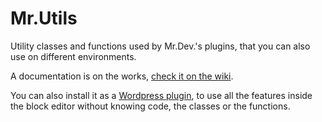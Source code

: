# Mr.Utils

Utility classes and functions used by Mr.Dev.'s plugins, that you can also use on different environments.

A documentation is on the works, [check it on the wiki](https://github.com/marcosrego-web/mr-utils/wiki).

You can also install it as a [Wordpress plugin](https://wordpress.org/plugins/mr-utils/), to use all the features inside the block editor without knowing code, the classes or the functions.
